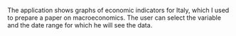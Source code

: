 The application shows graphs of economic indicators for Italy, which I used to prepare a paper on macroeconomics. The user can select the variable and the date range for which he will see the data.
